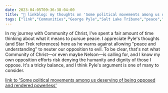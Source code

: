 ---date: 2023-04-05T09:36:38-04:00title: "🔗 linkblog: my thoughts on 'Some political movements among us deserving of being opposed and rendered powerless'"tags: ["link","Communities","George Pyle","Salt Lake Tribune","peace","Russell Nelson","Community of Christ"]---In my journey with Community of Christ, I've spent a fair amount of time thinking about what it means to pursue peace. I appreciate Pyle's thoughts (and Star Trek references) here as he warns against allowing "peace and understanding" to neuter our opposition to evil. To be clear, that's not what Community of Christ—or even maybe Nelson—is calling for, and I know my own opposition efforts risk denying the humanity and dignity of those I oppose. It's a tricky balance, and I think Pyle's argument is one of many to consider.   [link to 'Some political movements among us deserving of being opposed and rendered powerless'](https://www.sltrib.com/opinion/commentary/2023/04/05/seek-peace-understanding-george/)